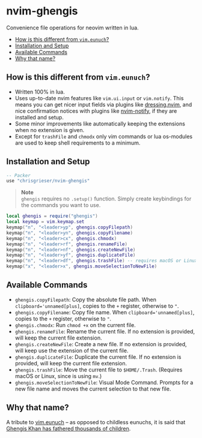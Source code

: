 # nvim-ghengis
Convenience file operations for neovim written in lua. 

<!--toc:start-->
- [How is this different from `vim.eunuch`?](#how-is-this-different-from-vimeunuch)
- [Installation and Setup](#installation-and-setup)
- [Available Commands](#available-commands)
- [Why that name?](#why-that-name)
<!--toc:end-->

## How is this different from `vim.eunuch`?
- Written 100% in lua.
- Uses up-to-date nvim features like `vim.ui.input` or `vim.notify`. This means you can get nicer input fields via plugins like [dressing.nvim](https://github.com/stevearc/dressing.nvim), and nice confirmation notices with plugins like [nvim-notify](https://github.com/rcarriga/nvim-notify), if they are installed and setup.
- Some minor improvements like automatically keeping the extensions when no extension is given.
- Except for `trashFile` and `chmodx` only vim commands or lua os-modules are used to keep shell requirements to a minimum. 

## Installation and Setup

```lua
-- Packer
use "chrisgrieser/nvim-ghengis"
```

> __Note__  
> `ghengis` requires no `.setup()` function. Simply create keybindings for the commands you want to use.

```lua
local ghengis = require("ghengis")
local keymap = vim.keymap.set
keymap("n", "<leader>yp", ghengis.copyFilepath)
keymap("n", "<leader>yn", ghengis.copyFilename)
keymap("n", "<leader>cx", ghengis.chmodx)
keymap("n", "<leader>rf", ghengis.renameFile)
keymap("n", "<leader>nf", ghengis.createNewFile)
keymap("n", "<leader>yf", ghengis.duplicateFile)
keymap("n", "<leader>df", ghengis.trashFile) -- requires macOS or Linux `mv` command
keymap("x", "<leader>x", ghengis.moveSelectionToNewFile)
```

## Available Commands
- `ghengis.copyFilepath`: Copy the absolute file path. When `clipboard='unnamed[plus]`, copies to the `+` register, otherwise to `"`.
- `ghengis.copyFilename`: Copy file name. When `clipboard='unnamed[plus]`, copies to the `+` register, otherwise to `"`.
- `ghengis.chmodx`: Run `chmod +x` on the current file.
- `ghengis.renameFile`: Rename the current file. If no extension is provided, will keep the current file extension.
- `ghengis.createNewFile`: Create a new file. If no extension is provided, will keep use the extension of the current file.
- `ghengis.duplicateFile`: Duplicate the current file. If no extension is provided, will keep the current file extension.
- `ghengis.trashFile`: Move the current file to `$HOME/.Trash`. (Requires macOS or Linux, since is using `mv`.)
- `ghengis.moveSelectionToNewFile`: Visual Mode Command. Prompts for a new file name and moves the current selection to that new file.

## Why that name?
A tribute to [vim.eunuch](https://github.com/tpope/vim-eunuch) – as opposed to childless eunuchs, it is said that [Ghengis Khan has fathered thousands of children](https://allthatsinteresting.com/genghis-khan-children).
